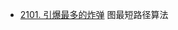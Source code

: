 <!--
 * @Author: lsill
 * @Date: 2024-07-22 11:51:49
-->
- [2101. 引爆最多的炸弹](https://github.com/lsill/leetcode/blob/main/c_leetcode/src/floyd_pra/floyd_mid.cpp?plain=1#L11) 图最短路径算法